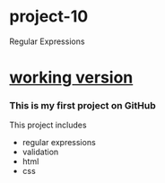 # project-10
Regular Expressions
# [working version](Nikita-hub000/project-10/)
### This is my first project on GitHub
This project includes 
- regular expressions
- validation
- html
- css

